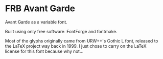 # FRB Avant Garde

Avant Garde as a variable font.

Built using only free software: FontForge and fontmake.

Most of the glyphs originally came from URW++'s Gothic L font, released to the LaTeX project way back in 1999. I just chose to carry on the LaTeX license for this font because why not...
